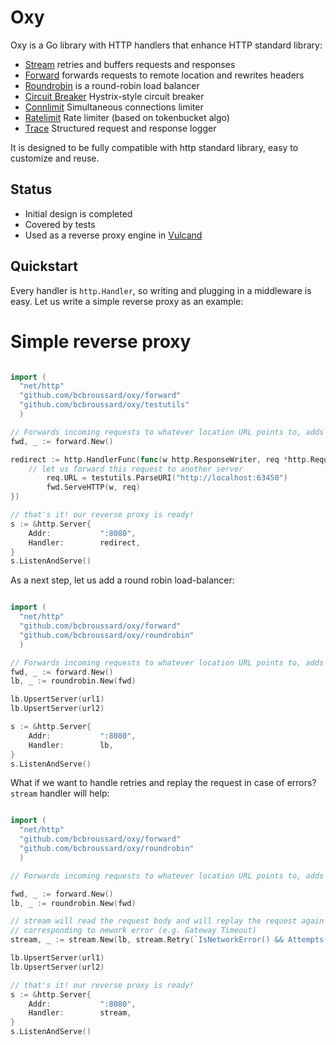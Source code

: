 Oxy
=====

Oxy is a Go library with HTTP handlers that enhance HTTP standard library:

* [Stream](http://godoc.org/github.com/mailgun/oxy/stream) retries and buffers requests and responses
* [Forward](http://godoc.org/github.com/mailgun/oxy/forward) forwards requests to remote location and rewrites headers
* [Roundrobin](http://godoc.org/github.com/mailgun/oxy/roundrobin) is a round-robin load balancer
* [Circuit Breaker](http://godoc.org/github.com/mailgun/oxy/cbreaker) Hystrix-style circuit breaker
* [Connlimit](http://godoc.org/github.com/mailgun/oxy/connlimit) Simultaneous connections limiter
* [Ratelimit](http://godoc.org/github.com/mailgun/oxy/ratelimit) Rate limiter (based on tokenbucket algo)
* [Trace](http://godoc.org/github.com/mailgun/oxy/trace) Structured request and response logger

It is designed to be fully compatible with http standard library, easy to customize and reuse.

Status
------

* Initial design is completed
* Covered by tests
* Used as a reverse proxy engine in [Vulcand](https://github.com/mailgun/vulcand)

Quickstart
-----------

Every handler is ``http.Handler``, so writing and plugging in a middleware is easy. Let us write a simple reverse proxy as an example:

Simple reverse proxy
====================

```go

import (
  "net/http"
  "github.com/bcbroussard/oxy/forward"
  "github.com/bcbroussard/oxy/testutils"
  )

// Forwards incoming requests to whatever location URL points to, adds proper forwarding headers
fwd, _ := forward.New()

redirect := http.HandlerFunc(func(w http.ResponseWriter, req *http.Request) {
    // let us forward this request to another server
		req.URL = testutils.ParseURI("http://localhost:63450")
		fwd.ServeHTTP(w, req)
})

// that's it! our reverse proxy is ready!
s := &http.Server{
	Addr:           ":8080",
	Handler:        redirect,
}
s.ListenAndServe()
```

As a next step, let us add a round robin load-balancer:


```go

import (
  "net/http"
  "github.com/bcbroussard/oxy/forward"
  "github.com/bcbroussard/oxy/roundrobin"
  )

// Forwards incoming requests to whatever location URL points to, adds proper forwarding headers
fwd, _ := forward.New()
lb, _ := roundrobin.New(fwd)

lb.UpsertServer(url1)
lb.UpsertServer(url2)

s := &http.Server{
	Addr:           ":8080",
	Handler:        lb,
}
s.ListenAndServe()
```

What if we want to handle retries and replay the request in case of errors? `stream` handler will help:


```go

import (
  "net/http"
  "github.com/bcbroussard/oxy/forward"
  "github.com/bcbroussard/oxy/roundrobin"
  )

// Forwards incoming requests to whatever location URL points to, adds proper forwarding headers

fwd, _ := forward.New()
lb, _ := roundrobin.New(fwd)

// stream will read the request body and will replay the request again in case if forward returned status
// corresponding to nework error (e.g. Gateway Timeout)
stream, _ := stream.New(lb, stream.Retry(`IsNetworkError() && Attempts() < 2`))

lb.UpsertServer(url1)
lb.UpsertServer(url2)

// that's it! our reverse proxy is ready!
s := &http.Server{
	Addr:           ":8080",
	Handler:        stream,
}
s.ListenAndServe()
```
